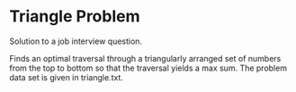 # Triangle Problem

Solution to a job interview question.

Finds an optimal traversal through a triangularly arranged set of numbers from the top to bottom so that the traversal yields a max sum. The problem data set is given in triangle.txt. 
